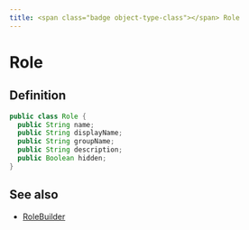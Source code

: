 ```yaml
---
title: <span class="badge object-type-class"></span> Role
---
```

# <span class="badge object-type-class"></span> Role

## Definition

```java
public class Role {
  public String name;
  public String displayName;
  public String groupName;
  public String description;
  public Boolean hidden;
}
```
## See also

 * <span class="badge builder"></span> [RoleBuilder](./builder-RoleBuilder.md)
